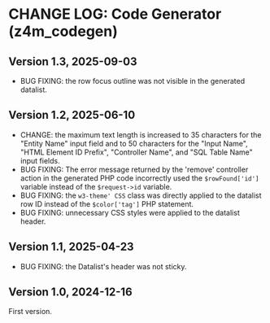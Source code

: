 # CHANGE LOG: Code Generator (z4m_codegen)

## Version 1.3, 2025-09-03
- BUG FIXING: the row focus outline was not visible in the generated datalist.

## Version 1.2, 2025-06-10
- CHANGE: the maximum text length is increased to 35 characters for the "Entity Name" input field
and to 50 characters for the "Input Name", "HTML Element ID Prefix", "Controller Name", and "SQL Table Name" input fields.
- BUG FIXING: The error message returned by the 'remove' controller action in the generated PHP code
incorrectly used the `$rowFound['id']` variable instead of the `$request->id` variable.
- BUG FIXING: the `w3-theme' CSS` class was directly applied to the datalist row ID instead of the `$color['tag']` PHP statement.
- BUG FIXING: unnecessary CSS styles were applied to the datalist header.

## Version 1.1, 2025-04-23
- BUG FIXING: the Datalist's header was not sticky.

## Version 1.0, 2024-12-16
First version.
